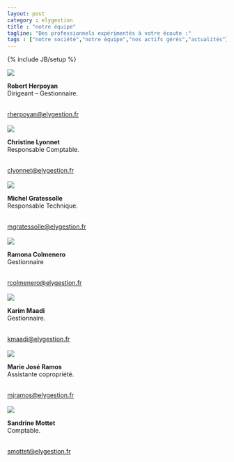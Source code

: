 ```yaml
---
layout: post
category : elygestion
title : "notre équipe"
tagline: "Des professionnels expérimentés à votre écoute :"
tags : ["notre société","notre équipe","nos actifs gérés","actualités"]
---
```

{% include JB/setup %}

<div class="row">
    <div class="col-md-6 col-lg-3"><div class="content thumbnail">
        <img src="{{ ASSET_PATH }}/bootstrap/images/equipe/equipe_03.png" class="img-responsive">
        <p><b>Robert Herpoyan</b><br />
        Dirigeant – Gestionnaire.</p><br>
        <a href="mailto:rherpoyan@elygestion.fr">rherpoyan@elygestion.fr</a><br/><br/>
    </div></div>
    <div class="col-md-6 col-lg-3"><div class="content thumbnail">
        <img src="{{ ASSET_PATH }}/bootstrap/images/equipe/equipe_05.png" class="img-responsive">
        <p><b>Christine Lyonnet</b><br />
        Responsable Comptable.</p><br>
        <a href="mailto:clyonnet@elygestion.fr">clyonnet@elygestion.fr</a><br/><br/>
    </div></div>
    <div class="col-md-6 col-lg-3"><div class="content thumbnail">
        <img src="{{ ASSET_PATH }}/bootstrap/images/equipe/equipe_07.png" class="img-responsive">
        <p><b>Michel Gratessolle</b><br />
        Responsable Technique.</p><br>
        <a href="mailto:mgratessolle@elygestion.fr">mgratessolle@elygestion.fr</a><br/><br/>
    </div></div>
        <div class="col-md-6 col-lg-3"><div class="content thumbnail">
        <img src="{{ ASSET_PATH }}/bootstrap/images/equipe/equipe_09.png" class="img-responsive">
        <p><b>Ramona Colmenero</b><br />
        Gestionnaire</p><br>
        <a href="mailto:rcolmenero@elygestion.fr">rcolmenero@elygestion.fr</a><br/><br/>
    </div></div>
     <div class="clearfix"></div>
    <div class="col-md-6 col-lg-3"><div class="content thumbnail">
        <img src="{{ ASSET_PATH }}/bootstrap/images/equipe/equipe_16.png" class="img-responsive">
        <p><b>Karim Maadi</b><br />
        Gestionnaire.</p><br>
        <a href="mailto:kmaadi@elygestion.fr">kmaadi@elygestion.fr</a><br/><br/>
    </div></div>    <div class="col-md-6 col-lg-3"><div class="content thumbnail">
        <img src="{{ ASSET_PATH }}/bootstrap/images/equipe/equipe_17.png" class="img-responsive">
        <p><b>Marie José Ramos</b><br />
        Assistante copropriété.</p><br>
        <a href="mailto:mjramos@elygestion.fr">mjramos@elygestion.fr</a><br/><br/>
    </div></div>
    <div class="col-md-6 col-lg-3"><div class="content thumbnail">
        <img src="{{ ASSET_PATH }}/bootstrap/images/equipe/equipe_18.png" class="img-responsive">
        <p><b>Sandrine Mottet</b><br />
        Comptable.</p><br>
        <a href="mailto:smottet@elygestion.fr">smottet@elygestion.fr</a><br/><br/>
    </div></div>
</div>
